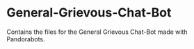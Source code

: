 # General-Grievous-Chat-Bot
Contains the files for the General Grievous Chat-Bot made with Pandorabots.
